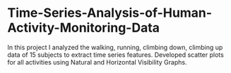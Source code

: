 # Time-Series-Analysis-of-Human-Activity-Monitoring-Data
In this project I analyzed the walking, running, climbing down, climbing up data of 15 subjects to extract time series features. 
Developed scatter plots for all activities using Natural and Horizontal Visibility Graphs.
